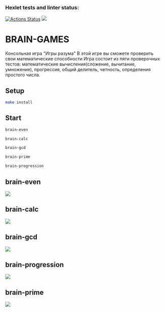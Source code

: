 ### Hexlet tests and linter status:
[![Actions Status](https://github.com/mvr2005/frontend-project-44/workflows/hexlet-check/badge.svg)](https://github.com/mvr2005/frontend-project-44/actions)
<a href="https://codeclimate.com/github/mvr2005/frontend-project-44/maintainability"><img src="https://api.codeclimate.com/v1/badges/815fe5c014825c473e84/maintainability" /></a>
<h1>BRAIN-GAMES</h1>
Консольная игра "Игры разума"
В этой игре вы сможете проверить свои математические способности
Игра состоит из пяти проверочных тестов: математические вычисления(сложение, вычитание, умножение),
прогрессия, общий делитель, четность, определения простого числа.

## Setup

```bash
make install
```

## Start

```bash
brain-even
```
```bash
brain-calc
```
```bash
brain-gcd
```
```bash
brain-prime
```
```bash
brain-progression
```

<h2>brain-even</h2>
<a href="https://asciinema.org/a/5GHlok7Cqd9W6IwWrlABqA6F8" target="_blank"><img src="https://asciinema.org/a/5GHlok7Cqd9W6IwWrlABqA6F8.svg" /></a>
<h2>brain-calc</h2>
<a href="https://asciinema.org/a/2234aeJdYljA1Xfi1p8or4L0A" target="_blank"><img src="https://asciinema.org/a/2234aeJdYljA1Xfi1p8or4L0A.svg" /></a>
<h2>brain-gcd</h2>
<a href="https://asciinema.org/a/e64kJmoz5PRndCTsH3GAvryMt" target="_blank"><img src="https://asciinema.org/a/e64kJmoz5PRndCTsH3GAvryMt.svg" /></a>
<h2>brain-progression</h2>
<a href="https://asciinema.org/a/mBqCEt1qVf4DLM5qSYLRTeG0S" target="_blank"><img src="https://asciinema.org/a/mBqCEt1qVf4DLM5qSYLRTeG0S.svg" /></a>
<h2>brain-prime</h2>
<a href="https://asciinema.org/a/okXiZCajmscr7ffn75qfQ0071" target="_blank"><img src="https://asciinema.org/a/okXiZCajmscr7ffn75qfQ0071.svg" /></a>